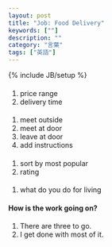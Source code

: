 ```yaml
---
layout: post
title: "Job: Food Delivery"
keywords: [""]
description: ""
category: "言葉"
tags: ["英語"]
---
```

{% include JB/setup %}

####
1. price range
2. delivery time


####
1. meet outside 
2. meet at door
3. leave at door
4. add instructions


####
1. sort by most popular
2. rating

####
1. what do you do for living


####  How is the work going on?
1. There are three to go.
2. I get done with most of it.

